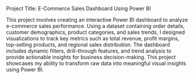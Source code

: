 Project Title: E-Commerce Sales Dashboard Using Power BI

This project involves creating an interactive Power BI dashboard to analyze e-commerce sales performance. Using a dataset containing order details, customer demographics, product categories, and sales trends, I designed visualizations to track key metrics such as total revenue, profit margins, top-selling products, and regional sales distribution. The dashboard includes dynamic filters, drill-through features, and trend analysis to provide actionable insights for business decision-making. This project showcases my ability to transform raw data into meaningful visual insights using Power BI.
